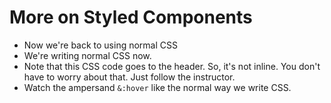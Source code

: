 # More on Styled Components
- Now we're back to using normal CSS
- We're writing normal CSS now. 
- Note that this CSS code goes to the header. So, it's not inline. You don't have to worry about that. Just follow the instructor.
- Watch the ampersand `&:hover` like the normal way we write CSS.